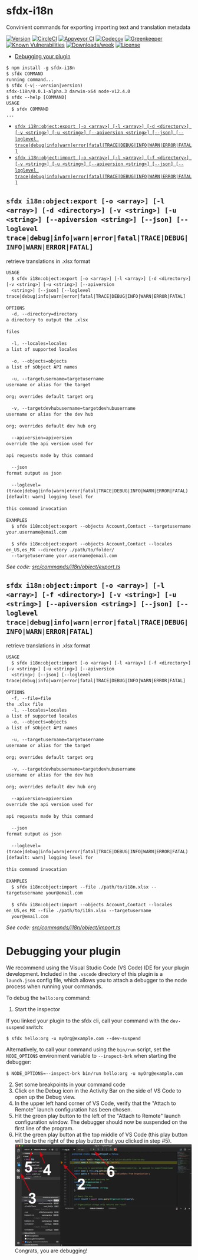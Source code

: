 sfdx-i18n
=========

Convinient commands for exporting importing text and translation metadata

[![Version](https://img.shields.io/npm/v/sfdx-i18n.svg)](https://npmjs.org/package/sfdx-i18n)
[![CircleCI](https://circleci.com/gh/apexfarm/sfdx-i18n/tree/master.svg?style=shield)](https://circleci.com/gh/apexfarm/sfdx-i18n/tree/master)
[![Appveyor CI](https://ci.appveyor.com/api/projects/status/github/apexfarm/sfdx-i18n?branch=master&svg=true)](https://ci.appveyor.com/project/heroku/sfdx-i18n/branch/master)
[![Codecov](https://codecov.io/gh/apexfarm/sfdx-i18n/branch/master/graph/badge.svg)](https://codecov.io/gh/apexfarm/sfdx-i18n)
[![Greenkeeper](https://badges.greenkeeper.io/apexfarm/sfdx-i18n.svg)](https://greenkeeper.io/)
[![Known Vulnerabilities](https://snyk.io/test/github/apexfarm/sfdx-i18n/badge.svg)](https://snyk.io/test/github/apexfarm/sfdx-i18n)
[![Downloads/week](https://img.shields.io/npm/dw/sfdx-i18n.svg)](https://npmjs.org/package/sfdx-i18n)
[![License](https://img.shields.io/npm/l/sfdx-i18n.svg)](https://github.com/apexfarm/sfdx-i18n/blob/master/package.json)

<!-- toc -->
* [Debugging your plugin](#debugging-your-plugin)
<!-- tocstop -->
<!-- install -->
<!-- usage -->
```sh-session
$ npm install -g sfdx-i18n
$ sfdx COMMAND
running command...
$ sfdx (-v|--version|version)
sfdx-i18n/0.0.1-alpha.3 darwin-x64 node-v12.4.0
$ sfdx --help [COMMAND]
USAGE
  $ sfdx COMMAND
...
```
<!-- usagestop -->
<!-- commands -->
* [`sfdx i18n:object:export [-o <array>] [-l <array>] [-d <directory>] [-v <string>] [-u <string>] [--apiversion <string>] [--json] [--loglevel trace|debug|info|warn|error|fatal|TRACE|DEBUG|INFO|WARN|ERROR|FATAL]`](#sfdx-i18nobjectexport--o-array--l-array--d-directory--v-string--u-string---apiversion-string---json---loglevel-tracedebuginfowarnerrorfataltracedebuginfowarnerrorfatal)
* [`sfdx i18n:object:import [-o <array>] [-l <array>] [-f <directory>] [-v <string>] [-u <string>] [--apiversion <string>] [--json] [--loglevel trace|debug|info|warn|error|fatal|TRACE|DEBUG|INFO|WARN|ERROR|FATAL]`](#sfdx-i18nobjectimport--o-array--l-array--f-directory--v-string--u-string---apiversion-string---json---loglevel-tracedebuginfowarnerrorfataltracedebuginfowarnerrorfatal)

## `sfdx i18n:object:export [-o <array>] [-l <array>] [-d <directory>] [-v <string>] [-u <string>] [--apiversion <string>] [--json] [--loglevel trace|debug|info|warn|error|fatal|TRACE|DEBUG|INFO|WARN|ERROR|FATAL]`

retrieve translations in .xlsx format

```
USAGE
  $ sfdx i18n:object:export [-o <array>] [-l <array>] [-d <directory>] [-v <string>] [-u <string>] [--apiversion 
  <string>] [--json] [--loglevel trace|debug|info|warn|error|fatal|TRACE|DEBUG|INFO|WARN|ERROR|FATAL]

OPTIONS
  -d, --directory=directory                                                         a directory to output the .xlsx
                                                                                    files

  -l, --locales=locales                                                             a list of supported locales

  -o, --objects=objects                                                             a list of sObject API names

  -u, --targetusername=targetusername                                               username or alias for the target
                                                                                    org; overrides default target org

  -v, --targetdevhubusername=targetdevhubusername                                   username or alias for the dev hub
                                                                                    org; overrides default dev hub org

  --apiversion=apiversion                                                           override the api version used for
                                                                                    api requests made by this command

  --json                                                                            format output as json

  --loglevel=(trace|debug|info|warn|error|fatal|TRACE|DEBUG|INFO|WARN|ERROR|FATAL)  [default: warn] logging level for
                                                                                    this command invocation

EXAMPLES
  $ sfdx i18n:object:export --objects Account,Contact --targetusername your.username@email.com
    
  $ sfdx i18n:object:export --objects Account,Contact --locales en_US,es_MX --directory ./path/to/folder/ 
  --targetusername your.username@email.com
```

_See code: [src/commands/i18n/object/export.ts](https://github.com/apexfarm/sfdx-i18n/blob/v0.0.1-alpha.3/src/commands/i18n/object/export.ts)_

## `sfdx i18n:object:import [-o <array>] [-l <array>] [-f <directory>] [-v <string>] [-u <string>] [--apiversion <string>] [--json] [--loglevel trace|debug|info|warn|error|fatal|TRACE|DEBUG|INFO|WARN|ERROR|FATAL]`

retrieve translations in .xlsx format

```
USAGE
  $ sfdx i18n:object:import [-o <array>] [-l <array>] [-f <directory>] [-v <string>] [-u <string>] [--apiversion 
  <string>] [--json] [--loglevel trace|debug|info|warn|error|fatal|TRACE|DEBUG|INFO|WARN|ERROR|FATAL]

OPTIONS
  -f, --file=file                                                                   the .xlsx file
  -l, --locales=locales                                                             a list of supported locales
  -o, --objects=objects                                                             a list of sObject API names

  -u, --targetusername=targetusername                                               username or alias for the target
                                                                                    org; overrides default target org

  -v, --targetdevhubusername=targetdevhubusername                                   username or alias for the dev hub
                                                                                    org; overrides default dev hub org

  --apiversion=apiversion                                                           override the api version used for
                                                                                    api requests made by this command

  --json                                                                            format output as json

  --loglevel=(trace|debug|info|warn|error|fatal|TRACE|DEBUG|INFO|WARN|ERROR|FATAL)  [default: warn] logging level for
                                                                                    this command invocation

EXAMPLES
  $ sfdx i18n:object:import --file ./path/to/i18n.xlsx --targetusername your@email.com
    
  $ sfdx i18n:object:import --objects Account,Contact --locales en_US,es_MX --file ./path/to/i18n.xlsx --targetusername 
  your@email.com
```

_See code: [src/commands/i18n/object/import.ts](https://github.com/apexfarm/sfdx-i18n/blob/v0.0.1-alpha.3/src/commands/i18n/object/import.ts)_
<!-- commandsstop -->
<!-- debugging-your-plugin -->
# Debugging your plugin
We recommend using the Visual Studio Code (VS Code) IDE for your plugin development. Included in the `.vscode` directory of this plugin is a `launch.json` config file, which allows you to attach a debugger to the node process when running your commands.

To debug the `hello:org` command: 
1. Start the inspector
  
If you linked your plugin to the sfdx cli, call your command with the `dev-suspend` switch: 
```sh-session
$ sfdx hello:org -u myOrg@example.com --dev-suspend
```
  
Alternatively, to call your command using the `bin/run` script, set the `NODE_OPTIONS` environment variable to `--inspect-brk` when starting the debugger:
```sh-session
$ NODE_OPTIONS=--inspect-brk bin/run hello:org -u myOrg@example.com
```

2. Set some breakpoints in your command code
3. Click on the Debug icon in the Activity Bar on the side of VS Code to open up the Debug view.
4. In the upper left hand corner of VS Code, verify that the "Attach to Remote" launch configuration has been chosen.
5. Hit the green play button to the left of the "Attach to Remote" launch configuration window. The debugger should now be suspended on the first line of the program. 
6. Hit the green play button at the top middle of VS Code (this play button will be to the right of the play button that you clicked in step #5).
<br><img src=".images/vscodeScreenshot.png" width="480" height="278"><br>
Congrats, you are debugging!
